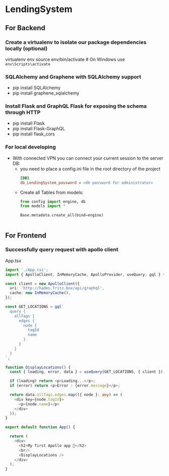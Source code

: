 # LendingSystem

## For Backend
### Create a virtualenv to isolate our package dependencies locally (optional)
virtualenv env
source env/bin/activate  # On Windows use `env\Scripts\activate`

### SQLAlchemy and Graphene with SQLAlchemy support
- pip install SQLAlchemy
- pip install graphene_sqlalchemy

### Install Flask and GraphQL Flask for exposing the schema through HTTP
- pip install Flask
- pip install Flask-GraphQL
- pip install flask_cors

### For local developing
- With connected VPN you can connect your current session to the server DB:
  - you need to place a config.ini file in the root directory of the project
    ```ini
    [DB]
    db_LendingSystem_password = <db password for administrator>
    ```
  - Create all Tables from models:
    ```python
    from config import engine, db
    from models import *

    Base.metadata.create_all(bind=engine)
   ``` 

## For Frontend
### Successfully query request with apollo client
App.tsx
```typescript
import './App.css';
import { ApolloClient, InMemoryCache, ApolloProvider, useQuery, gql } from '@apollo/client';

const client = new ApolloClient({
  uri: 'http://hades.fritz.box/api/graphql',
  cache: new InMemoryCache(),
});

const GET_LOCATIONS = gql`
  query {
    allTags {
      edges {
        node {
          tagId
          name
        }
      }
    }
  }
`;

function DisplayLocations() {
  const { loading, error, data } = useQuery(GET_LOCATIONS, { client });

  if (loading) return <p>Loading...</p>;
  if (error) return <p>Error : {error.message}</p>;

  return data.allTags.edges.map(({ node }: any) => (
    <div key={node.tagId}>
      <p>{node.name}</p>
    </div>
  ));
}

export default function App() {

  return (
    <div>
      <h2>My first Apollo app 🚀</h2>
      <br/>
      <DisplayLocations />
    </div>
  );
}	
